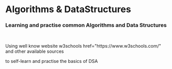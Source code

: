# Algorithms & DataStructures
### Learning and practise common Algorithms and Data Structures
<br>
<p>Using well know website <a>w3schools href="https://www.w3schools.com/"</a> and other available sources</p>
<p>to self-learn and practise the basics of DSA</p>
<br>
